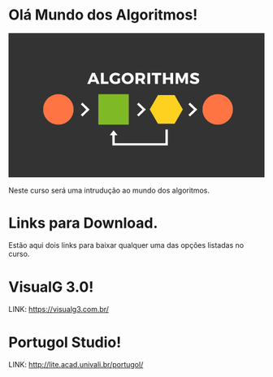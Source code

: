 #                           Olá Mundo dos Algoritmos!

![Getting Started](./img/algorithms.png)

Neste curso será uma intrudução ao mundo dos algoritmos.

# Links para Download.

Estão aqui dois links para baixar qualquer uma das opções listadas no curso.

# VisualG 3.0!
LINK: https://visualg3.com.br/ 

# Portugol Studio!
LINK: http://lite.acad.univali.br/portugol/